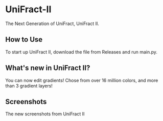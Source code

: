 # UniFract-II
The Next Generation of UniFract, UniFract II.

## How to Use
To start up UniFract II, download the file from Releases and run main.py.

## What's new in UniFract II?
You can now edit gradients! Chose from over 16 million colors, and more than 3 gradient layers!

## Screenshots
The new screenshots from UniFract II
